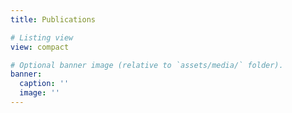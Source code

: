```yaml
---
title: Publications

# Listing view
view: compact 

# Optional banner image (relative to `assets/media/` folder).
banner:
  caption: ''
  image: ''
---
```

